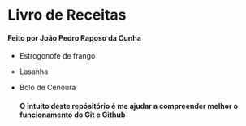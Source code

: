 # Livro de Receitas

#### Feito por João Pedro Raposo da Cunha



- Estrogonofe de frango

- Lasanha

- Bolo de Cenoura

  #### O intuito deste repósitório é me ajudar a compreender melhor o funcionamento do Git e Github





